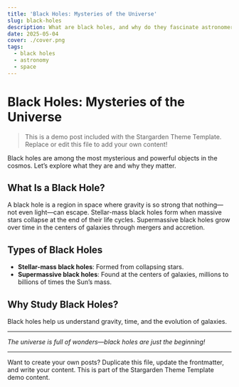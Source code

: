 ```yaml
---
title: 'Black Holes: Mysteries of the Universe'
slug: black-holes
description: What are black holes, and why do they fascinate astronomers?
date: 2025-05-04
cover: ./cover.png
tags:
  - black holes
  - astronomy
  - space
---
```


# Black Holes: Mysteries of the Universe

> This is a demo post included with the Stargarden Theme Template. Replace or edit this file to add your own content!

Black holes are among the most mysterious and powerful objects in the cosmos. Let’s explore what they are and why they matter.

## What Is a Black Hole?

A black hole is a region in space where gravity is so strong that nothing—not even light—can escape. Stellar-mass black holes form when massive stars collapse at the end of their life cycles. Supermassive black holes grow over time in the centers of galaxies through mergers and accretion.

## Types of Black Holes

- **Stellar-mass black holes**: Formed from collapsing stars.
- **Supermassive black holes**: Found at the centers of galaxies, millions to billions of times the Sun’s mass.

## Why Study Black Holes?

Black holes help us understand gravity, time, and the evolution of galaxies.

---

_The universe is full of wonders—black holes are just the beginning!_

---

Want to create your own posts? Duplicate this file, update the frontmatter, and write your content. This is part of the Stargarden Theme Template demo content.

